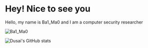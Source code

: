 # Hey! Nice to see you
Hello, my name is Ba1_Ma0 and I am a computer security researcher


![Ba1_Ma0](https://count.getloli.com/get/@Ba1_Ma0)

![Dusai's GitHub stats](https://github-readme-stats.vercel.app/api?username=baimao-box&show_icons=true&theme=radical)
